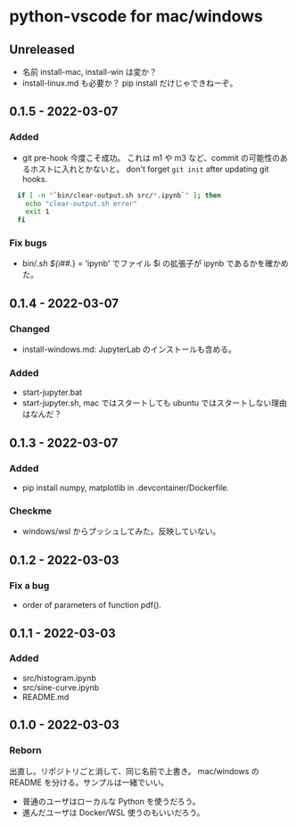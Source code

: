 # python-vscode for mac/windows

## Unreleased
- 名前 install-mac, install-win は変か？
- install-linux.md も必要か？ pip install だけじゃできねーぞ。

## 0.1.5 - 2022-03-07
### Added
- git pre-hook 今度こそ成功。
  これは m1 や m3 など、commit の可能性のあるホストに入れとかないと。
  don't forget `git init` after updating git hooks.
```sh
  if [ -n "`bin/clear-output.sh src/*.ipynb`" ]; then
    echo "clear-output.sh error"
    exit 1
  fi
```
### Fix bugs
- bin/*.sh
  ${i##*.} = 'ipynb' でファイル $i の拡張子が ipynb であるかを確かめた。

## 0.1.4 - 2022-03-07
### Changed
- install-windows.md: JupyterLab のインストールも含める。
### Added
- start-jupyter.bat
- start-jupyter.sh, mac ではスタートしても ubuntu ではスタートしない理由はなんだ？

## 0.1.3 - 2022-03-07
### Added
- pip install numpy, matplotlib in .devcontainer/Dockerfile.
### Checkme
- windows/wsl からプッシュしてみた。反映していない。

## 0.1.2 - 2022-03-03
### Fix a bug
- order of parameters of function pdf().

## 0.1.1 - 2022-03-03
### Added
- src/histogram.ipynb
- src/sine-curve.ipynb
- README.md

## 0.1.0 - 2022-03-03
### Reborn
出直し。リポジトリごと消して、同じ名前で上書き。
mac/windows の README を分ける。サンプルは一緒でいい。

* 普通のユーザはローカルな Python を使うだろう。
* 進んだユーザは Docker/WSL 使うのもいいだろう。
